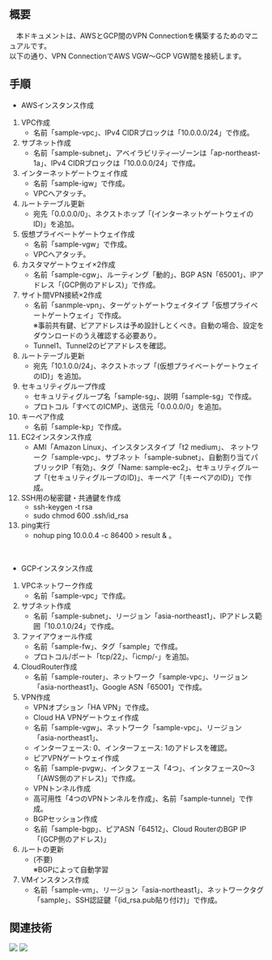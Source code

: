 ## 概要
　本ドキュメントは、AWSとGCP間のVPN Connectionを構築するためのマニュアルです。<br/>
以下の通り、VPN ConnectionでAWS VGW～GCP VGW間を接続します。<br/>

## 手順
* AWSインスタンス作成
1. VPC作成
   * 名前「sample-vpc」、IPv4 CIDRブロックは「10.0.0.0/24」で作成。
1. サブネット作成 
   * 名前「sample-subnet」、アベイラビリティ―ゾーンは「ap-northeast-1a」、IPv4 CIDRブロックは「10.0.0.0/24」で作成。 
1. インターネットゲートウェイ作成 
   * 名前「sample-igw」で作成。 
   * VPCへアタッチ。 
1. ルートテーブル更新 
   * 宛先「0.0.0.0/0」、ネクストホップ「(インターネットゲートウェイのID)」を追加。 
1. 仮想プライベートゲートウェイ作成 
   * 名前「sample-vgw」で作成。 
   * VPCへアタッチ。 
1. カスタマゲートウェイ×2作成 
   * 名前「sample-cgw」、ルーティング「動的」、BGP ASN「65001」、IPアドレス「(GCP側のアドレス)」で作成。 
1. サイト間VPN接続×2作成 
   * 名前「sanmple-vpn」、ターゲットゲートウェイタイプ「仮想プライベートゲートウェイ」で作成。 <br/>
※事前共有鍵、ピアアドレスは予め設計しとくべき。自動の場合、設定をダウンロードのうえ確認する必要あり。 
   * Tunnel1、Tunnel2のピアアドレスを確認。 
1. ルートテーブル更新 
   * 宛先「10.1.0.0/24」、ネクストホップ「(仮想プライベートゲートウェイのID)」を追加。 
1. セキュリティグループ作成 
   * セキュリティグループ名「sample-sg」、説明「sample-sg」で作成。 
   * プロトコル「すべてのICMP」、送信元「0.0.0.0/0」を追加。 
1. キーペア作成 
   * 名前「sample-kp」で作成。 
1. EC2インスタンス作成 
   * AMI「Amazon Linux」、インスタンスタイプ「t2 medium」、 ネットワーク「sample-vpc」、サブネット「sample-subnet」、自動割り当てパブリックIP「有効」、タグ「Name: sample-ec2」、セキュリティグループ「(セキュリティグループのID)」、キーペア「(キーペアのID)」で作成。 
1. SSH用の秘密鍵・共通鍵を作成 
   * ssh-keygen -t rsa 
   * sudo chmod 600 .ssh/id_rsa 
1. ping実行 
   * nohup ping 10.0.0.4 -c 86400 > result & 。
<br/>

* GCPインスタンス作成
1. VPCネットワーク作成 
   * 名前「sample-vpc」で作成。 
1. サブネット作成 
   * 名前「sample-subnet」、リージョン「asia-northeast1」、IPアドレス範囲「10.0.1.0/24」で作成。 
1. ファイアウォール作成 
   * 名前「sample-fw」、タグ「sample」で作成。 
   * プロトコル/ポート「tcp/22」、「icmp/-」を追加。 
1. CloudRouter作成 
   * 名前「sample-router」、ネットワーク「sample-vpc」、リージョン「asia-northeast1」、Google ASN「65001」で作成。 
1. VPN作成 
   * VPNオプション「HA VPN」で作成。 
   * Cloud HA VPNゲートウェイ作成 
   * 名前「sample-vgw」、ネットワーク「sample-vpc」、リージョン「asia-northeast1」、 
   * インターフェース: 0、インターフェース: 1のアドレスを確認。 
   * ピアVPNゲートウェイ作成 
   * 名前「sample-pvgw」、インタフェース「4つ」、インタフェース0～3「(AWS側のアドレス)」で作成。 
   * VPNトンネル作成 
   * 高可用性「4つのVPNトンネルを作成」、名前「sample-tunnel」で作成。 
   * BGPセッション作成 
   * 名前「sample-bgp」、ピアASN「64512」、Cloud RouterのBGP IP「(GCP側のアドレス)」 
1. ルートの更新 
   * (不要) <br/>※BGPによって自動学習 
1. VMインスタンス作成 
   * 名前「sample-vm」、リージョン「asia-northeast1」、ネットワークタグ「sample」、SSH認証鍵「(id_rsa.pub貼り付け)」で作成。 

## 関連技術
<img src="https://img.shields.io/badge/AWS-Site_to_Site_VPN-orange"></img> <img src="https://img.shields.io/badge/GCP-HA_VPN-blue"></img>

